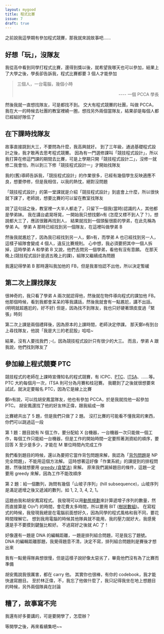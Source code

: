 ```yaml
---
layout: mygood
title: 程式比賽
issue: 7
draft: true
---
```


之前說我這學期有參加程式競賽，那我就來說故事吧......

## 好想「玩」，沒隊友

我從高中看到同學打程式比賽，還得到獎以後，就希望我哪天也可以參加，結果上了大學之後，學長卻告訴我，程式比賽都要 3 個人才能參加

> 三個人，一台電腦，幾個小時
> <div style="text-align:right;">---- 一個 PCCA 學長</div>

然後我就一直想找隊友，可是都找不到。
交大有程式競賽的社團，叫做 PCCA，我在大一的時候去社團的教室裡繞一圈，想找另外兩個當隊友，結果卻是每個人都已經組好隊伍了

## 在下課時找隊友

故事直接跳到大三，不要問為什麼，我高興就好。
到了三年級，通過基礎程式設計之後，我才敢再去思考程式競賽。
因為有一門選修課叫「競技程式設計」，所以我打算在修這門課的期間去比賽，可是上學期只開「競技程式設計二」，沒修一就修二我會怕，所以到三下修「競技程式設計一」才開始找隊友

我的(舊)導師告訴我，「競技程式設計」的作業很多，已經有幾個學生反映適應不良，想要停修，但是我相信，以我的熱忱，絕對沒問題

「競技程式設計」的第一堂課就是介紹「競技程式設計」到底會上什麼，所以很快就下課了，老師說，想要比賽的可以留在教室找隊友

說了這句話之後，教室裡一大半人都走了，只留下一個我(當時)認識的人，其他都是學弟妹。
我在講台處晃呀晃，一開始我只想找鄭n有 (怎麼又標不到人了？)，想說都大三了，應該很難再找到人，
結果就找到一個頭髮很膨的學弟，在此先稱為學弟 A。
學弟 A 那時已經找到另一個隊友，在這裡叫做學弟 B

然後我就尷尬了，因為我已經找到另一人，鄭n有，而學弟 A 也已經找到另一人，這樣子組隊會變成 4 個人，違反比賽規則。
心中想，我必須要把其中一個人拆掉，這時學弟 A 和學弟 B 又說，他們去問另一個學弟，看他有沒有意願。
在那天晚上(競技程式設計是週五晚上的課)，組隊又繼續成為問題

我還記得學弟 B 那時還叫我加他的 FB，但是我害怕認不出他，所以決定暫緩

## 第二次上課找隊友

很神奇的，我只看了學弟 A 兩次就認得他，然後就在物件導向程式的課加他 FB。
他那個時候，看到我都會呆呆的等我講話，然後我就會有一點尷尬，講不出話。(明明就超尷尬的，好不好)
但是，因為找不到隊友，我也只好硬著頭皮度過「緊張」時刻

第二次上課是兩個禮拜後，因為原本的上課時間，老師決定停課。
那天鄭n有到台上尋找隊友，他說「我是大三的老屁股」哈哈~

結果，沒有人要找我們 ;-(，因為競技程式設計只有很少的大三。
而且，學弟 A 跟我說，他們找到隊友了

## 參加線上程式競賽 PTC

競技程式的老師在上課時宣傳知名的程式競賽，有 ICPC、[PTC]、[ITSA]、......等。
PTC 大約每個月一次，ITSA 則可分為月賽和桂冠賽。
我聽到了之後就很想要來試試，就決定要報名 PTC，因為它是線上比賽

鄭n有說，可以找胡安鳳當隊友，他也有參加 PCCA，於是我就找他一起參加 PTC。
胡安鳳還找了他的好友林正偉，跟我組成一隊

比賽總共出了 5 題，但是我們只做了 2 題。
沒打比賽的可能看不懂我寫的東西，你們可以跳過這一段

第 1 題：題目說有 N 個工作，要分配給 X 台機器，一台機器一次只能做一個工作，每個工作只能給一台機器，但是工作的開始時間一定要照著測資給的順序，要回答 X 至少是多少，才能在 M 單位時間內完成工作

我們看到題目的時候，還以為要把它當作背包問題來解，我認為「[背包問題]是 NP 完全問題」，不能用這個方法解。
這時想著這好像「作業系統」的課提到的排程問題，然後就想要用 [greedy (貪婪法)] 來解。
原來我們漏掉題目的條件，這題一定要用 greedy 來解，因為工作不能改順序

第 2 題：給一個數列，詢問有幾個「山坡子序列」(hill subsequence)，山坡序列是滿足遞增之後又遞減的數列，如 1, 2, 3, 4, 2, 1。

這題由我和胡安鳳寫程式。
我發現可以用[動態規劃]來計算遞增子序列的數量，然而直接算是 O(n&sup2;) 的時間，會花費太多時間，所以要用 BIT ([樹狀數組])。
在寫程式的時候，我發現我總是在電腦前面想好久，因為同學的程式風格和我不同，要花時間理解它。
想到我用電腦的時候其他隊員就不能用，我的壓力就好大，我感覺還是手不要摸到鍵盤比較好。
不過寫好之後就 AC 了！

好像還有一題是 DNA 的編輯距離，一題是排列組合問題，可是我忘了題號。
DNA 的編輯距離那題，我覺得題意不清，決定不寫，排列組合問題則是賽後才想出來

我有一點覺得隊員想很慢，但是這樣子說好像太惡劣了，畢竟他們沒有為了比賽而準備

胡安鳳說我很厲害，都在 carry 他。
其實你也很棒，有你的 codebook，我才能快速寫題目。
至於林正偉，不，我忘了他做什麼了，我只記得我坐在地上想題目的時候，另外兩個隊員在討論

## 糟了，故事寫不完

我還有好多要講的，可是要開學了，怎麼辦？

等開學之後，再來看續集吧~~

[PTC]: https://sites.google.com/site/itsancku/
[ITSA]: https://sites.google.com/site/itsancku/
[背包問題]: http://www.csie.ntnu.edu.tw/~u91029/KnapsackProblem.html
[greedy (貪婪法)]: https://zh.wikipedia.org/wiki/%E8%B4%AA%E5%BF%83%E6%B3%95
[動態規劃]: http://www.csie.ntnu.edu.tw/~u91029/DynamicProgramming.html
[樹狀數組]: https://zh.wikipedia.org/wiki/%E6%A0%91%E7%8A%B6%E6%95%B0%E7%BB%84
